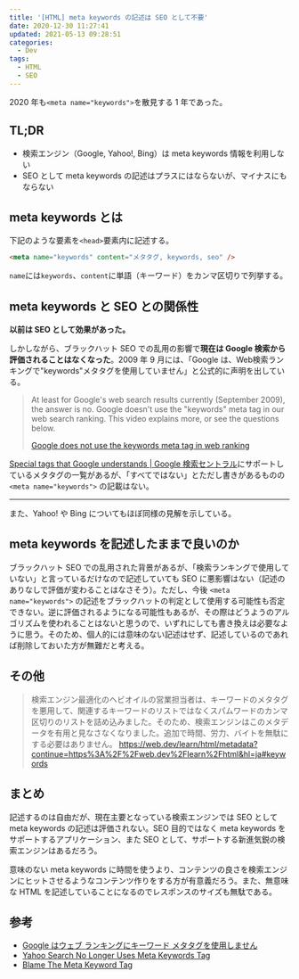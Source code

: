 ```yaml
---
title: '[HTML] meta keywords の記述は SEO として不要'
date: 2020-12-30 11:27:41
updated: 2021-05-13 09:28:51
categories:
  - Dev
tags:
  - HTML
  - SEO
---
```


2020 年も`<meta name="keywords">`を散見する 1 年であった。

## TL;DR

- 検索エンジン（Google, Yahoo!, Bing）は meta keywords 情報を利用しない
- SEO として meta keywords の記述はプラスにはならないが、マイナスにもならない

## meta keywords とは

下記のような要素を`<head>`要素内に記述する。

```html
<meta name="keywords" content="メタタグ, keywords, seo" />
```

`name`には`keywords`、`content`に単語（キーワード）をカンマ区切りで列挙する。

## meta keywords と SEO との関係性

**以前は SEO として効果があった。**

しかしながら、ブラックハット SEO での乱用の影響で**現在は Google 検索から評価されることはなくなった**。2009 年 9 月には、「Google は、Web検索ランキングで"keywords"メタタグを使用していません」と公式的に声明を出している。

> At least for Google's web search results currently (September 2009), the answer is no. Google doesn't use the "keywords" meta tag in our web search ranking. This video explains more, or see the questions below.
>
> [Google does not use the keywords meta tag in web ranking
> ](https://developers.google.com/search/blog/2009/09/google-does-not-use-keywords-meta-tag)

[Special tags that Google understands | Google 検索セントラル](https://developers.google.com/search/docs/advanced/crawling/special-tags?hl=ja&ref_topic=4617741&visit_id=637448893659733022-2818023169&rd=1)にサポートしているメタタグの一覧があるが、「すべてではない」とただし書きがあるものの `<meta name="keywords">` の記載はない。

---

また、Yahoo! や Bing についてもほぼ同様の見解を示している。

## meta keywords を記述したままで良いのか

ブラックハット SEO での乱用された背景があるが、「検索ランキングで使用していない」と言っているだけなので記述していても SEO に悪影響はない（記述のありなしで評価が変わることはなさそう）。ただし、今後 `<meta name="keywords">` の記述をブラックハットの判定として使用する可能性も否定できない。逆に評価されるようになる可能性もあるが、その際はどうようのアルゴリズムを使われることはないと思うので、いずれにしても書き換えは必要なように思う。そのため、個人的には意味のない記述はせず、記述しているのであれば削除しておいた方が無難だと考える。

## その他

> 検索エンジン最適化のヘビオイルの営業担当者は、キーワードのメタタグを悪用して、関連するキーワードのリストではなくスパムワードのカンマ区切りのリストを詰め込みました。そのため、検索エンジンはこのメタデータを有用と見なさなくなりました。追加で時間、労力、バイトを無駄にする必要はありません。
> https://web.dev/learn/html/metadata?continue=https%3A%2F%2Fweb.dev%2Flearn%2Fhtml&hl=ja#keywords

## まとめ

記述するのは自由だが、現在主要となっている検索エンジンでは SEO として meta keywords の記述は評価されない。SEO 目的ではなく meta keywords をサポートするアプリケーション、また SEO として、サポートする新進気鋭の検索エンジンはあるだろう。

意味のない meta keywords に時間を使うより、コンテンツの良さを検索エンジンにヒットさせるようなコンテンツ作りをする方が有意義だろう。また、無意味な HTML を記述していることになるのでレスポンスのサイズも無駄である。

## 参考

- [Google はウェブ ランキングにキーワード メタタグを使用しません](https://developers.google.com/search/blog/2009/09/google-does-not-use-keywords-meta-tag)
- [Yahoo Search No Longer Uses Meta Keywords Tag](https://searchengineland.com/yahoo-search-no-longer-uses-meta-keywords-tag-27303#)
- [Blame The Meta Keyword Tag](https://blogs.bing.com/webmaster/2014/10/03/blame-the-meta-keyword-tag/)
